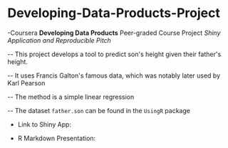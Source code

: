 # Developing-Data-Products-Project

-Coursera **Developing Data Products** Peer-graded Course Project *Shiny Application and Reproducible Pitch*

-- This project develops a tool to predict son's height given their father's height.

-- It uses Francis Galton's famous data, which was notably later used by Karl Pearson

-- The method is a simple linear regression

-- The dataset ```father.son``` can be found in the ```UsingR``` package

- Link to Shiny App:

- R Markdown Presentation:
